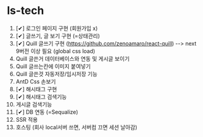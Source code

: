 # ls-tech

1. [✔] 로그인 페이지 구현 (회원가입 x)
2. [✔] 글쓰기, 글 보기 구현 (=상태관리) 
3. [✔] Quill 글쓰기 구현 (https://github.com/zenoamaro/react-quill) --> next 9버전 이상 필요 (global css load)
4. Quill 글쓴거 데이터베이스와 연동 및 게시글 보이기  
5. Quill 글쓰는칸에 이미지 붙여넣기 
6. Quill 글쓴것 자동저장/임시저장 기능
7. AntD Css 손보기 
8. [✔] 해시태그 구현
9. [✔] 해시태그 검색기능
10. 게시글 검색기능 
11. [✔] DB 연동 (=Sequalize)
12. SSR 적용 
13. 호스팅 (회사 local서버 쓰면, 서버컴 끄면 세션 날아감) 
